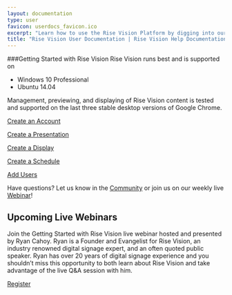 ```yaml
---
layout: documentation
type: user
favicon: userdocs_favicon.ico
excerpt: "Learn how to use the Rise Vision Platform by digging into our extensive User Documentation"
title: "Rise Vision User Documentation | Rise Vision Help Documentation"
---
```

###Getting Started with Rise Vision
Rise Vision runs best and is supported on

- Windows 10 Professional
- Ubuntu 14.04

Management, previewing, and displaying of Rise Vision content is tested and supported on the last three stable desktop versions of Google Chrome.

[Create an Account](user/create-an-account)

[Create a Presentation](user/create-a-presentation)

[Create a Display](user/create-a-display)

[Create a Schedule](user/create-a-schedule)

[Add Users](user/add-users)

Have questions? Let us know in the [Community](http://community.risevision.com) or join us on our weekly live [Webinar](https://www.risevision.com/webinars)!

	
<div class="home-pricing home-pricing-2" style="padding-top: 0px; padding-bottom:40px;">
<div class="content-box ryan-picture-bg remove-bottom">
<div class="content-box-body">
<div class="row">
<div class="col-md-8 col-md-offset-4">
<h2 class="add-top">Upcoming Live Webinars</h2>
<p class="add-bottom">Join the Getting Started with Rise Vision live webinar hosted and presented by Ryan Cahoy. Ryan is a Founder and Evangelist for Rise Vision, an industry renowned digital signage expert, and an often quoted public speaker. Ryan has over 20 years of digital signage experience and you shouldn’t miss this opportunity to both learn about Rise Vision and take advantage of the live Q&A session with him.</p>
<a href="https://www.risevision.com/webinars" class="btn btn-primary btn-hg">Register <i class="fa fa-chevron-circle-right icon-right"></i></a>
</div>
</div>
</div>
</div>
</div>
</div>

<style>
.home-pricing .btn{
margin-top:0px;
}
.ryan-picture-bg {
background-image:url('https://s3.amazonaws.com/Rise-Images/Experimental/ryan-webinar.png');
background-size:cover;
}
@media (max-width: 992px) {
.ryan-picture-bg {
background-image:none;
background-size:cover;
}
}
</style>
